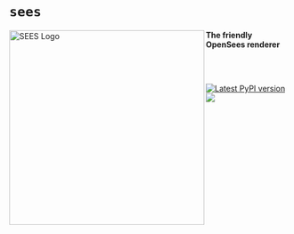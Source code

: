 # `sees`

<!--
<img align="left" src="https://raw.githubusercontent.com/BRACE2/OpenSeesRT/master/docs/figures/banner.png" width="150px" alt="OpenSees">
-->

<img align="left" src="https://github.com/claudioperez/sees/blob/master/docs/figures/hockling.png?raw=true" width="350px" alt="SEES Logo">

<!--
https://github.com/claudioperez/sees/blob/master/docs/figures/hockling.png?raw=true
-->


**The friendly OpenSees renderer**


<br>

<!-- 
-------------------------------------------------------------------- 
-->

<br>

<div style="align:center">

[![Latest PyPI version](https://img.shields.io/pypi/v/sees?logo=pypi&style=for-the-badge)](https://pypi.python.org/pypi/sees)
[![](https://img.shields.io/conda/v/sees/sees?color=%23660505&style=for-the-badge)](https://anaconda.org/sees/sees)

<!--
[![Latest conda-forge version](https://img.shields.io/conda/vn/conda-forge/sees?logo=conda-forge&style=for-the-badge)](https://anaconda.org/conda-forge/sees)
[![PyPI Downloads](https://img.shields.io/pypi/dm/sees?style=for-the-badge)](https://pypi.org/project/sees)
-->

</div>

<!-- 
-------------------------------------------------------------------- 
-->



<!-- Badge links -->

[pypi-d-image]: https://img.shields.io/pypi/dm/sees.svg
[license-badge]: https://img.shields.io/pypi/l/sees.svg
[pypi-d-link]: https://pypi.org/project/sees
[pypi-v-image]: https://img.shields.io/pypi/v/sees.svg
[pypi-v-link]: https://pypi.org/project/sees

